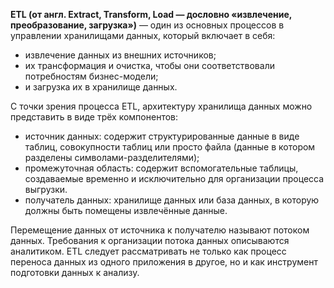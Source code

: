 **ETL (от англ. Extract, Transform, Load — дословно «извлечение, преобразование, загрузка»)** — один из основных процессов в управлении хранилищами данных, который включает в себя:

- извлечение данных из внешних источников;
- их трансформация и очистка, чтобы они соответствовали потребностям бизнес-модели;
- и загрузка их в хранилище данных.

С точки зрения процесса ETL, архитектуру хранилища данных можно представить в виде трёх компонентов:

- источник данных: содержит структурированные данные в виде таблиц, совокупности таблиц или просто файла (данные в котором разделены символами-разделителями);
- промежуточная область: содержит вспомогательные таблицы, создаваемые временно и исключительно для организации процесса выгрузки.
- получатель данных: хранилище данных или база данных, в которую должны быть помещены извлечённые данные.

Перемещение данных от источника к получателю называют потоком данных. Требования к организации потока данных описываются аналитиком. ETL следует рассматривать не только как процесс переноса данных из одного приложения в другое, но и как инструмент подготовки данных к анализу.
